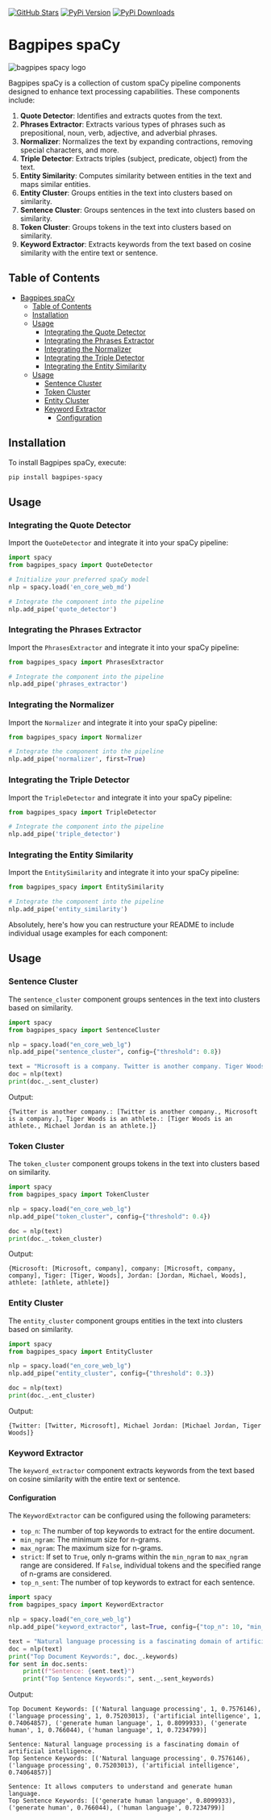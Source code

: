 [![GitHub Stars](https://img.shields.io/github/stars/wjbmattingly/bagpipes-spacy?style=social)](https://github.com/wjbmattingly/bagpipes-spacy)
[![PyPi Version](https://img.shields.io/pypi/v/bagpipes-spacy)](https://pypi.org/project/bagpipes-spacy/0.0.1/)
[![PyPi Downloads](https://img.shields.io/pypi/dm/bagpipes-spacy)](https://pypi.org/project/bagpipes-spacy/0.0.1/)

# Bagpipes spaCy

![bagpipes spacy logo](https://github.com/wjbmattingly/bagpipes-spacy/blob/main/images/bagpipes-spacy-logo.png?raw=true)


Bagpipes spaCy is a collection of custom spaCy pipeline components designed to enhance text processing capabilities. These components include:

1. **Quote Detector**: Identifies and extracts quotes from the text.
2. **Phrases Extractor**: Extracts various types of phrases such as prepositional, noun, verb, adjective, and adverbial phrases.
3. **Normalizer**: Normalizes the text by expanding contractions, removing special characters, and more.
4. **Triple Detector**: Extracts triples (subject, predicate, object) from the text.
5. **Entity Similarity**: Computes similarity between entities in the text and maps similar entities.
6. **Entity Cluster**: Groups entities in the text into clusters based on similarity.
7. **Sentence Cluster**: Groups sentences in the text into clusters based on similarity.
8. **Token Cluster**: Groups tokens in the text into clusters based on similarity.
9. **Keyword Extractor**: Extracts keywords from the text based on cosine similarity with the entire text or sentence.

## Table of Contents
- [Bagpipes spaCy](#bagpipes-spacy)
  - [Table of Contents](#table-of-contents)
  - [Installation](#installation)
  - [Usage](#usage)
    - [Integrating the Quote Detector](#integrating-the-quote-detector)
    - [Integrating the Phrases Extractor](#integrating-the-phrases-extractor)
    - [Integrating the Normalizer](#integrating-the-normalizer)
    - [Integrating the Triple Detector](#integrating-the-triple-detector)
    - [Integrating the Entity Similarity](#integrating-the-entity-similarity)
  - [Usage](#usage-1)
    - [Sentence Cluster](#sentence-cluster)
    - [Token Cluster](#token-cluster)
    - [Entity Cluster](#entity-cluster)
    - [Keyword Extractor](#keyword-extractor)
      - [Configuration](#configuration)

## Installation

To install Bagpipes spaCy, execute:

```sh
pip install bagpipes-spacy
```

## Usage

### Integrating the Quote Detector

Import the `QuoteDetector` and integrate it into your spaCy pipeline:

```python
import spacy
from bagpipes_spacy import QuoteDetector

# Initialize your preferred spaCy model
nlp = spacy.load('en_core_web_md')

# Integrate the component into the pipeline
nlp.add_pipe('quote_detector')
```

### Integrating the Phrases Extractor

Import the `PhrasesExtractor` and integrate it into your spaCy pipeline:

```python
from bagpipes_spacy import PhrasesExtractor

# Integrate the component into the pipeline
nlp.add_pipe('phrases_extractor')
```

### Integrating the Normalizer

Import the `Normalizer` and integrate it into your spaCy pipeline:

```python
from bagpipes_spacy import Normalizer

# Integrate the component into the pipeline
nlp.add_pipe('normalizer', first=True)
```

### Integrating the Triple Detector

Import the `TripleDetector` and integrate it into your spaCy pipeline:

```python
from bagpipes_spacy import TripleDetector

# Integrate the component into the pipeline
nlp.add_pipe('triple_detector')
```

### Integrating the Entity Similarity

Import the `EntitySimilarity` and integrate it into your spaCy pipeline:

```python
from bagpipes_spacy import EntitySimilarity

# Integrate the component into the pipeline
nlp.add_pipe('entity_similarity')
```

Absolutely, here's how you can restructure your README to include individual usage examples for each component:

## Usage

### Sentence Cluster

The `sentence_cluster` component groups sentences in the text into clusters based on similarity.

```python
import spacy
from bagpipes_spacy import SentenceCluster

nlp = spacy.load("en_core_web_lg")
nlp.add_pipe("sentence_cluster", config={"threshold": 0.8})

text = "Microsoft is a company. Twitter is another company. Tiger Woods is an athlete. Michael Jordan is an athlete."
doc = nlp(text)
print(doc._.sent_cluster)
```

Output:

```
{Twitter is another company.: [Twitter is another company., Microsoft is a company.], Tiger Woods is an athlete.: [Tiger Woods is an athlete., Michael Jordan is an athlete.]}
```

### Token Cluster

The `token_cluster` component groups tokens in the text into clusters based on similarity.

```python
import spacy
from bagpipes_spacy import TokenCluster

nlp = spacy.load("en_core_web_lg")
nlp.add_pipe("token_cluster", config={"threshold": 0.4})

doc = nlp(text)
print(doc._.token_cluster)
```

Output:

```
{Microsoft: [Microsoft, company], company: [Microsoft, company, company], Tiger: [Tiger, Woods], Jordan: [Jordan, Michael, Woods], athlete: [athlete, athlete]}
```

### Entity Cluster

The `entity_cluster` component groups entities in the text into clusters based on similarity.

```python
import spacy
from bagpipes_spacy import EntityCluster

nlp = spacy.load("en_core_web_lg")
nlp.add_pipe("entity_cluster", config={"threshold": 0.3})

doc = nlp(text)
print(doc._.ent_cluster)
```

Output:

```
{Twitter: [Twitter, Microsoft], Michael Jordan: [Michael Jordan, Tiger Woods]}
```

### Keyword Extractor

The `keyword_extractor` component extracts keywords from the text based on cosine similarity with the entire text or sentence.

#### Configuration

The `KeywordExtractor` can be configured using the following parameters:

- `top_n`: The number of top keywords to extract for the entire document.
- `min_ngram`: The minimum size for n-grams.
- `max_ngram`: The maximum size for n-grams.
- `strict`: If set to `True`, only n-grams within the `min_ngram` to `max_ngram` range are considered. If `False`, individual tokens and the specified range of n-grams are considered.
- `top_n_sent`: The number of top keywords to extract for each sentence.


```python
import spacy
from bagpipes_spacy import KeywordExtractor

nlp = spacy.load("en_core_web_lg")
nlp.add_pipe("keyword_extractor", last=True, config={"top_n": 10, "min_ngram": 1, "max_ngram": 3, "strict": True, "top_n_sent": 3})

text = "Natural language processing is a fascinating domain of artificial intelligence. It allows computers to understand and generate human language."
doc = nlp(text)
print("Top Document Keywords:", doc._.keywords)
for sent in doc.sents:
    print(f"Sentence: {sent.text}")
    print("Top Sentence Keywords:", sent._.sent_keywords)
```

Output:

```
Top Document Keywords: [('Natural language processing', 1, 0.7576146), ('language processing', 1, 0.75203013), ('artificial intelligence', 1, 0.74064857), ('generate human language', 1, 0.8099933), ('generate human', 1, 0.766044), ('human language', 1, 0.7234799)]

Sentence: Natural language processing is a fascinating domain of artificial intelligence.
Top Sentence Keywords: [('Natural language processing', 0.7576146), ('language processing', 0.75203013), ('artificial intelligence', 0.74064857)]

Sentence: It allows computers to understand and generate human language.
Top Sentence Keywords: [('generate human language', 0.8099933), ('generate human', 0.766044), ('human language', 0.7234799)]
```